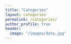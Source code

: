 ```yaml
---
title: "Categories"
layout: categories
permalink: /categories/
author_profile: true
header:
  image: "/images/data.jpg"
---
```

